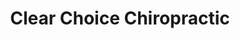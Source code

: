 ---
title: "Clear Choice Chiropractic"
url: /vancouver/clear-choice-chiropractic/
shop: hairdresser
---